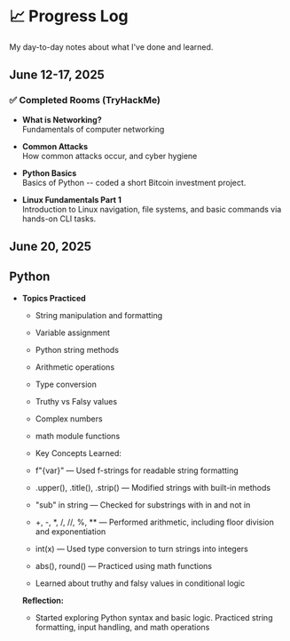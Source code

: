 # 📈 Progress Log

My day-to-day notes about what I've done and learned.

## June 12-17, 2025
### ✅ Completed Rooms (TryHackMe)

- **What is Networking?**  
  Fundamentals of computer networking 

- **Common Attacks**  
  How common attacks occur, and cyber hygiene

- **Python Basics**  
  Basics of Python -- coded a short Bitcoin investment project.

- **Linux Fundamentals Part 1**  
  Introduction to Linux navigation, file systems, and basic commands via hands-on CLI tasks.

## June 20, 2025
## Python 

- **Topics Practiced**
  - String manipulation and formatting
  - Variable assignment
  - Python string methods
  - Arithmetic operations
  - Type conversion
  - Truthy vs Falsy values
  - Complex numbers
  - math module functions
  - Key Concepts Learned:
  - f"{var}" — Used f-strings for readable string formatting
  - .upper(), .title(), .strip() — Modified strings with built-in methods
  - "sub" in string — Checked for substrings with in and not in
  - +, -, *, /, //, %, ** — Performed arithmetic, including floor division and exponentiation

  - int(x) — Used type conversion to turn strings into integers
  - abs(), round() — Practiced using math functions
  - Learned about truthy and falsy values in conditional logic

  **Reflection:**
  - Started exploring Python syntax and basic logic. Practiced string formatting, input handling, and math operations

